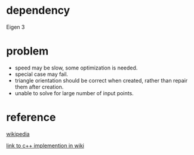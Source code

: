 # dependency

Eigen 3

# problem

* speed may be slow, some optimization is needed.
* special case may fail.
* triangle orientation should be correct when created, rather than repair them after creation.
* unable to solve for large number of input points.

# reference
[wikipedia](https://en.m.wikipedia.org/wiki/Bowyer-Watson_algorithm)

[link to c++ implemention in wiki](https://github.com/Bl4ckb0ne/delaunay-triangulation)